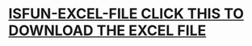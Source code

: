 # [ISFUN-EXCEL-FILE CLICK THIS TO DOWNLOAD THE EXCEL FILE](https://github.com/user-attachments/files/20061288/LAB.EXERCISE.EXCEL.SOGUILON.xlsx)
